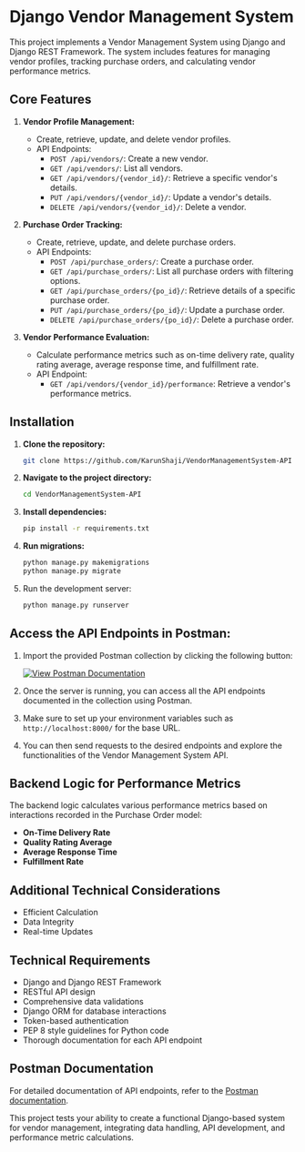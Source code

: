 # Django Vendor Management System

This project implements a Vendor Management System using Django and Django REST Framework. The system includes features for managing vendor profiles, tracking purchase orders, and calculating vendor performance metrics.

## Core Features

1. **Vendor Profile Management:**
   - Create, retrieve, update, and delete vendor profiles.
   - API Endpoints:
     - `POST /api/vendors/`: Create a new vendor.
     - `GET /api/vendors/`: List all vendors.
     - `GET /api/vendors/{vendor_id}/`: Retrieve a specific vendor's details.
     - `PUT /api/vendors/{vendor_id}/`: Update a vendor's details.
     - `DELETE /api/vendors/{vendor_id}/`: Delete a vendor.

2. **Purchase Order Tracking:**
   - Create, retrieve, update, and delete purchase orders.
   - API Endpoints:
     - `POST /api/purchase_orders/`: Create a purchase order.
     - `GET /api/purchase_orders/`: List all purchase orders with filtering options.
     - `GET /api/purchase_orders/{po_id}/`: Retrieve details of a specific purchase order.
     - `PUT /api/purchase_orders/{po_id}/`: Update a purchase order.
     - `DELETE /api/purchase_orders/{po_id}/`: Delete a purchase order.

3. **Vendor Performance Evaluation:**
   - Calculate performance metrics such as on-time delivery rate, quality rating average, average response time, and fulfillment rate.
   - API Endpoint:
     - `GET /api/vendors/{vendor_id}/performance`: Retrieve a vendor's performance metrics.
    
## Installation

1. **Clone the repository:**
   ```bash
   git clone https://github.com/KarunShaji/VendorManagementSystem-API
    ```
2. **Navigate to the project directory:**
   ```bash
   cd VendorManagementSystem-API
   ```
   
3. **Install dependencies:**
   ```bash
   pip install -r requirements.txt
   ```
4. **Run migrations:**
   ```bash
   python manage.py makemigrations
   python manage.py migrate
   ```
   
5. Run the development server:

    ```bash
    python manage.py runserver
    ```

## Access the API Endpoints in Postman:

1. Import the provided Postman collection by clicking the following button:

   [![View Postman Documentation](https://run.pstmn.io/button.svg)](https://documenter.getpostman.com/view/33222895/2sA3JFA4br)

2. Once the server is running, you can access all the API endpoints documented in the collection using Postman.

3. Make sure to set up your environment variables such as `http://localhost:8000/` for the base URL.

4. You can then send requests to the desired endpoints and explore the functionalities of the Vendor Management System API.

## Backend Logic for Performance Metrics

The backend logic calculates various performance metrics based on interactions recorded in the Purchase Order model:
- **On-Time Delivery Rate**
- **Quality Rating Average**
- **Average Response Time**
- **Fulfillment Rate**


## Additional Technical Considerations

- Efficient Calculation
- Data Integrity
- Real-time Updates

## Technical Requirements

- Django and Django REST Framework
- RESTful API design
- Comprehensive data validations
- Django ORM for database interactions
- Token-based authentication
- PEP 8 style guidelines for Python code
- Thorough documentation for each API endpoint

## Postman Documentation

For detailed documentation of API endpoints, refer to the [Postman documentation](https://documenter.getpostman.com/view/33222895/2sA3JFA4br).

This project tests your ability to create a functional Django-based system for vendor management, integrating data handling, API development, and performance metric calculations.
